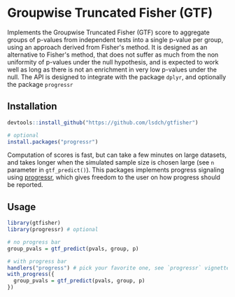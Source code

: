 # Groupwise Truncated Fisher (GTF)

Implements the Groupwise Truncated Fisher (GTF) score to aggregate
groups of p-values from independent tests into a single p-value per group, using an approach derived from Fisher's method.
It is designed as an alternative to Fisher's method, that does not suffer as much
from the non uniformity of p-values under the null hypothesis, 
and is expected to work well as long as there is not an enrichment in very low p-values under the null.
The API is designed to integrate with the package `dplyr`, and optionally the package `progressr`

## Installation

```R
devtools::install_github("https://github.com/lsdch/gtfisher")

# optional 
install.packages("progressr")
```
Computation of scores is fast, but can take a few minutes on large datasets, and takes longer when the simulated sample size is chosen large (see `n` parameter in `gtf_predict()`). 
This packages implements progress signaling using [progressr](https://github.com/HenrikBengtsson/progressr), 
which gives freedom to the user on how progress should be reported. 


## Usage 

```R
library(gtfisher)
library(progressr) # optional

# no progress bar
group_pvals = gtf_predict(pvals, group, p)

# with progress bar
handlers("progress") # pick your favorite one, see `progressr` vignette
with_progress({
  group_pvals = gtf_predict(pvals, group, p)
})
```
